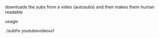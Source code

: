 downloads the subs from a video (autosubs) and then makes them human readable

usage:

./subfix youtubevideourl
